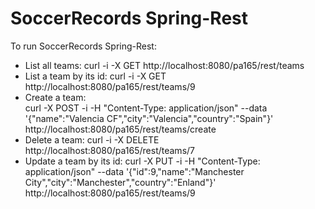 # SoccerRecords Spring-Rest

To run SoccerRecords Spring-Rest:

 - List all teams: 
	curl -i -X GET http://localhost:8080/pa165/rest/teams
 - List a team by its id:
	curl -i -X GET http://localhost:8080/pa165/rest/teams/9
 - Create a team:	
	curl -X POST -i -H "Content-Type: application/json" --data '{"name":"Valencia CF","city":"Valencia","country":"Spain"}' http://localhost:8080/pa165/rest/teams/create
 - Delete a team:
	curl -i -X DELETE http://localhost:8080/pa165/rest/teams/7
 - Update a team by its id:
	curl -X PUT -i -H "Content-Type: application/json" --data '{"id":9,"name":"Manchester City","city":"Manchester","country":"Enland"}' http://localhost:8080/pa165/rest/teams/9


